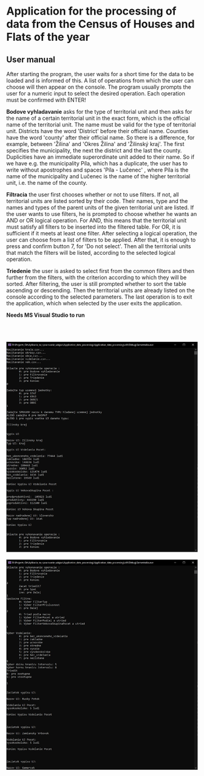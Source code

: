 <h1>Application for the processing of data from the Census of Houses and Flats of the year</h1>

<h2>User manual</h2> 

After starting the program, the user waits for a short time for the data to be loaded and is informed of this. A list of operations from which the user can choose will then appear on the console. The program usually prompts the user for a numeric input to select the desired operation. Each operation must be confirmed with ENTER!

**Bodove vyhladavanie** asks for the type of territorial unit and then asks for the name of a certain territorial unit in the exact form, which is the official name of the territorial unit. The name must be valid for the type of territorial unit. Districts have the word 'District' before their official name. Counties have the word 'county' after their official name. So there is a difference, for example, between 'Žilina' and 'Okres Žilina' and 'Žilinský kraj'. The first specifies the municipality, the next the district and the last the county. Duplicities have an immediate superordinate unit added to their name. So if we have e.g. the municipality Píla, which has a duplicate, the user has to write without apostrophes and spaces 'Píla - Lučenec' , where Píla is the name of the municipality and Lučenec is the name of the higher territorial unit, i.e. the name of the county.

**Filtracia** the user first chooses whether or not to use filters. If not, all territorial units are listed sorted by their code. Their names, type and the names and types of the parent units of the given territorial unit are listed. If the user wants to use filters, he is prompted to choose whether he wants an AND or OR logical operation. For AND, this means that the territorial unit must satisfy all filters to be inserted into the filtered table. For OR, it is sufficient if it meets at least one filter. After selecting a logical operation, the user can choose from a list of filters to be applied. After that, it is enough to press and confirm button 7, for 'Do not select'. Then all the territorial units that match the filters will be listed, according to the selected logical operation.

**Triedenie** the user is asked to select first from the common filters and then further from the filters, with the criterion according to which they will be sorted. After filtering, the user is still prompted whether to sort the table ascending or descending. Then the territorial units are already listed on the console according to the selected parameters. The last operation is to exit the application, which when selected by the user exits the application.

**Needs MS Visual Studio to run**

<br></br>

![Screenshot1](docs/images/Screenshot1.jpg)
<br></br>
![Screenshot2](docs/images/Screenshot2.jpg)
